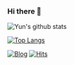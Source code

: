### Hi there 👋

![Yun's github stats](https://github-readme-stats.vercel.app/api?username=cheese10yun&show_icons=true&theme=merko)


[![Top Langs](https://github-readme-stats.vercel.app/api/top-langs/?username=cheese10yun&layout=compact&exclude_repo=cheese10yun.github.io,Yun-Blog,intellij-settings)](https://github.com/anuraghazra/github-readme-stats)

[![Blog](https://img.shields.io/badge/Blog-cheese10yun.github.io-green.svg)](https://cheese10yun.github.io/)
[![Hits](https://hits.seeyoufarm.com/api/count/incr/badge.svg?url=https%3A%2F%2Fgithub.com%2Fcheese10yun%2Fcheese10yun&count_bg=%2379C83D&title_bg=%23555555&icon=github.svg&icon_color=%23E7E7E7&title=hits&edge_flat=false)](https://hits.seeyoufarm.com)
